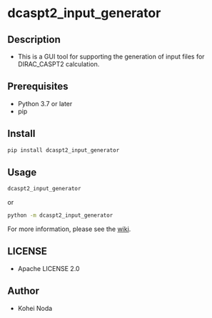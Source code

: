 # dcaspt2_input_generator

## Description

- This is a GUI tool for supporting the generation of input files for DIRAC_CASPT2 calculation.

## Prerequisites

- Python 3.7 or later
- pip

## Install

```bash
pip install dcaspt2_input_generator
```

## Usage

```bash
dcaspt2_input_generator
```
 or
```bash
python -m dcaspt2_input_generator
```

For more information, please see the [wiki](https://github.com/RQC-HU/dcaspt2_input_generator/wiki).

## LICENSE

- Apache LICENSE 2.0

## Author

- Kohei Noda
